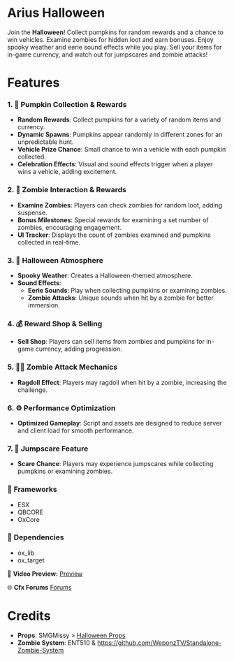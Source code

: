 # Arius Halloween

Join the **Halloween**! Collect pumpkins for random rewards and a chance to win vehicles. Examine zombies for hidden loot and earn bonuses. Enjoy spooky weather and eerie sound effects while you play. Sell your items for in-game currency, and watch out for jumpscares and zombie attacks!

# Features

### 1. 🎃 Pumpkin Collection & Rewards

-   **Random Rewards**: Collect pumpkins for a variety of random items and currency.
-   **Dynamic Spawns**: Pumpkins appear randomly in different zones for an unpredictable hunt.
-   **Vehicle Prize Chance**: Small chance to win a vehicle with each pumpkin collected.
-   **Celebration Effects**: Visual and sound effects trigger when a player wins a vehicle, adding excitement.

### 2. 🧟 Zombie Interaction & Rewards

-   **Examine Zombies**: Players can check zombies for random loot, adding suspense.
-   **Bonus Milestones**: Special rewards for examining a set number of zombies, encouraging engagement.
-   **UI Tracker**: Displays the count of zombies examined and pumpkins collected in real-time.

### 3. 👻 Halloween Atmosphere

-   **Spooky Weather**: Creates a Halloween-themed atmosphere.
-   **Sound Effects**:
    -   **Eerie Sounds**: Play when collecting pumpkins or examining zombies.
    -   **Zombie Attacks**: Unique sounds when hit by a zombie for better immersion.

### 4. 💰 Reward Shop & Selling

-   **Sell Shop**: Players can sell items from zombies and pumpkins for in-game currency, adding progression.

### 5. 🧟‍♂️ Zombie Attack Mechanics

-   **Ragdoll Effect**: Players may ragdoll when hit by a zombie, increasing the challenge.

### 6. ⚙️ Performance Optimization

-   **Optimized Gameplay**: Script and assets are designed to reduce server and client load for smooth performance.

### 7. 👻 Jumpscare Feature

-   **Scare Chance**: Players may experience jumpscares while collecting pumpkins or examining zombies.

### :arrows_counterclockwise: **Frameworks**

-   ESX
-   QBCORE
-   OxCore

### :dart: **Dependencies**

-   ox_lib
-   ox_target

:link: **Video Preview:**
[Preview](https://youtu.be/nHboS-B9MCc)

:globe_with_meridians: **Cfx Forums**
[Forums](https://forum.cfx.re/t/free-esx-qbcore-arius-ambulancejob/5184085)

# Credits

-   **Props**: SMGMissy > [Halloween Props](https://forum.cfx.re/t/free-props-halloween-props/4771327)
-   **Zombie System**: ENT510 & https://github.com/WeponzTV/Standalone-Zombie-System
